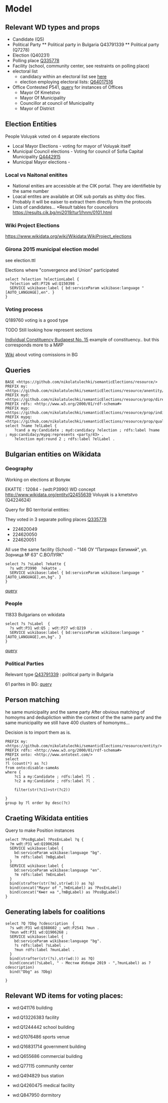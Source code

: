 # Model

## Relevant WD types and props 

* Candidate (Q5)
* Political Party 
** Political party in Bulgaria Q43791339
** Political party (Q7278)
* Election (Q40231) 
* Polling place [Q335778](http://www.wikidata.org/entity/Q335778)
* Facility (school, community center, see restraints on polling place)
* electoral list 
    * candidacy within an electoral list see [here](https://www.wikidata.org/wiki/Q64018521#Q64018521$ce947c88-46f7-c591-a7b1-7ec8453387af)
    * election employing electoral lists: [Q64017516](https://www.wikidata.org/wiki/Q64017516) 
* Office Contested P541, [query](https://w.wiki/BWr) for instances of Offices
    * Mayor Of Kmetstvo
    * Mayor Of Municipality
    * Councillor at council of Municipality
    * Mayor of District


## Election Entities 

People Voluyak voted on 4 separate elections 

* Local Mayor Elections  - voting for mayor of Voluyak itself 
* Municipal Council elections - Voting for council of Sofia Capital Municipality [Q4442915](http://www.wikidata.org/entity/Q4442915) 
* Municipal Mayor elections -  

### Local vs Naitonal enitites

* National enities are accesisble at the CIK portal. They are identifieble by the same number 
* Loacal entites are available at OIK sub portals as shitty doc files. Probably it will be eaiser to extract them directly from the protocols
* Lists of candidates...
    *Result tables for councellors https://results.cik.bg/mi2019/tur1/hnm/0101.html

### Wiki Project Elections

<https://www.wikidata.org/wiki/Wikidata:WikiProject_elections> 

### Girona 2015 municipal election model 

see election.ttl

Elections where "convergence and Union" participated 
```sparql
select ?election ?electionLabel {
  ?election wdt:P726 wd:Q150398 .
  SERVICE wikibase:label { bd:serviceParam wikibase:language "[AUTO_LANGUAGE],en". }
}
```



### Voting process

Q189760 voting is a good type 

TODO Still looking how represent sections

[Individual Constituency Budapest No. 15](https://www.wikidata.org/wiki/Q15728580) example of constituency.. but this corresponds more to a МИР

[Wiki](https://bg.wikipedia.org/wiki/Избирателни_райони_в_България#Избирателни_комисии) about voting comissions in BG




## Queries 

```sparql 
BASE <https://github.com/nikolatulechki/semanticElections/resource/>
PREFIX my: <https://github.com/nikolatulechki/semanticElections/resource/anentity/>
PREFIX myd: <https://github.com/nikolatulechki/semanticElections/resource/prop/direct/>
PREFIX rdfs: <http://www.w3.org/2000/01/rdf-schema#>
PREFIX myp: <https://github.com/nikolatulechki/semanticElections/resource/prop/indirect/>
PREFIX mypq: <https://github.com/nikolatulechki/semanticElections/resource/prop/qualifier/>
select ?name ?elLabel {
    ?cand a my:Candidate ; myd:candidacy ?election ; rdfs:label ?name ; myp:candidacy/mypq:represents <party/43> .
    ?election myd:round 2 ; rdfs:label ?elLabel .
```


## Bulgarian entities on Wikidata

### Geography 

Working on elections at Волуяк 

EKATTE : 12084 - (wdt:P3990) 
WD concept <http://www.wikidata.org/entity/Q2455639>
Voluyak is a kmetstvo (Q4224624)

Query for BG territorial entities:

They voted in 3 separate polling places [Q335778](http://www.wikidata.org/entity/Q335778)

* 224620049
* 224620050
* 224620051

All use the same facility (School) - "146 ОУ "Патриарх Евтимий", ул. Зорница № 63" С.ВОЛУЯК"    

```sparql
select ?s ?sLabel ?ekatte {
  ?s wdt:P3990  ?ekatte .
  SERVICE wikibase:label { bd:serviceParam wikibase:language "[AUTO_LANGUAGE],en,bg". }
}
```
[query](https://w.wiki/BuT)

### People 

11833 Bulgarians on wikidata 

```sparql
select ?s ?sLabel  {
  ?s wdt:P31 wd:Q5 ; wdt:P27 wd:Q219  .
  SERVICE wikibase:label { bd:serviceParam wikibase:language "[AUTO_LANGUAGE],en,bg". }
}
```
[query](https://w.wiki/BuV)

### Political Parties

Relevant type [Q43791339](http://www.wikidata.org/entity/Q43791339) : political party in Bulgaria

61 parites in BG: [query](https://w.wiki/BuY)


## Person matching 
he same municipality and the same party 
After obvious matching of homoyms and dedupliction within the context of the the same party and the same municipality we still have 400 clusters of homonyms...

Decision is to import them as is. 

```
PREFIX my: <https://github.com/nikolatulechki/semanticElections/resource/entity/>
PREFIX rdfs: <http://www.w3.org/2000/01/rdf-schema#>
PREFIX onto: <http://www.ontotext.com/>
select
?l (count(*) as ?c)  
from onto:disable-sameAs
where { 
    ?c1 a my:Candidate ; rdfs:label ?l .
    ?c2 a my:Candidate ; rdfs:label ?l .
    
    filter(str(?c1)>str(?c2))
    
}
group by ?l order by desc(?c)
``` 


## Craeting Wikidata entities

Query to make Position instances
```sparql
select ?PosBgLabel ?PosEnLabel ?q {
  ?m wdt:P31 wd:Q1906268
  SERVICE wikibase:label { 
    bd:serviceParam wikibase:language "bg". 
    ?m rdfs:label ?mBgLabel
  }
  SERVICE wikibase:label { 
    bd:serviceParam wikibase:language "en". 
    ?m rdfs:label ?mEnLabel
  }
  bind(strafter(str(?m),str(wd:)) as ?q)
  bind(concat("Mayor of ",?mEnLabel) as ?PosEnLabel)
  bind(concat("Кмет на ",?mBgLabel) as ?PosBgLabel) 
}
```


## Generating labels for coalitions 

```
select ?Q ?Dbg ?cdescription  {
  ?s wdt:P31 wd:Q388602 ; wdt:P2541 ?mun .
  ?mun wdt:P31 wd:Q1906268 ; 
  SERVICE wikibase:label { 
    bd:serviceParam wikibase:language "bg". 
    ?s rdfs:label ?sLabel .
    ?mun rdfs:label ?munLabel .
  }
  bind(strafter(str(?s),str(wd:)) as ?Q)
  bind(concat(?sLabel, " - Местни Избори 2019 - ",?munLabel) as ?cdescription)
  bind("Dbg" as ?Dbg)
  
}
``` 

## Relevant WD items for voting places: 

* wd:Q41176 building
* wd:Q13226383 facility 

* wd:Q1244442 school building
* wd:Q1076486 sports venue 
* wd:Q16831714 government building
* wd:Q655686  commercial building
* wd:Q77115   community center 
* wd:Q494829  bus station 
* wd:Q4260475 medical facility 
* wd:Q847950 dormitory